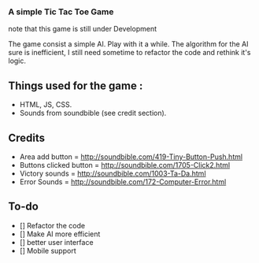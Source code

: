 ### A simple Tic Tac Toe Game
note that this game is still under Development

The game consist a simple AI. Play with it a while. 
The algorithm for the AI sure is inefficient, I still need sometime to refactor the code and rethink it's logic.

## Things used for the game :

 - HTML, JS, CSS.
 - Sounds from soundbible (see credit section).

## Credits

- Area add button = http://soundbible.com/419-Tiny-Button-Push.html
- Buttons clicked button = http://soundbible.com/1705-Click2.html
- Victory sounds = http://soundbible.com/1003-Ta-Da.html
- Error Sounds = http://soundbible.com/172-Computer-Error.html

## To-do
 - [] Refactor the code
 - [] Make AI more efficient
 - [] better user interface
 - [] Mobile support